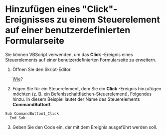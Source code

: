 
# Hinzufügen eines "Click"-Ereignisses zu einem Steuerelement auf einer benutzerdefinierten Formularseite

Sie können VBScript verwenden, um das  **Click** -Ereignis eines Steuerelements auf einer benutzerdefinierten Formularseite zu erweitern.


1. Öffnen Sie den Skript-Editor.
    
    [Wie](a0640fdd-07a6-3aa9-8c39-9b53bafd485c.md)?
    
2. Fügen Sie für ein Steuerelement, dem Sie ein  **Click** -Ereignis hinzufügen möchten (z. B. ein Befehlsschaltflächen-Steuerelement), Folgendes hinzu. In diesem Beispiel lautet der Name des Steuerelements **CommandButton1**.
    
  ```
  Sub CommandButton1_Click 
    End Sub
  ```

3. Geben Sie den Code ein, der mit dem Ereignis ausgeführt werden soll.
    
